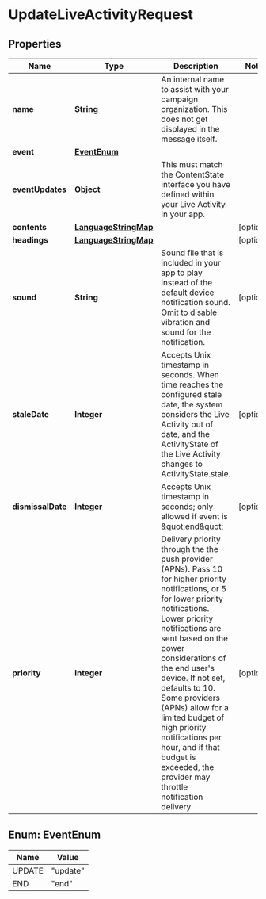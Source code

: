 

# UpdateLiveActivityRequest


## Properties

| Name | Type | Description | Notes |
|------------ | ------------- | ------------- | -------------|
|**name** | **String** | An internal name to assist with your campaign organization. This does not get displayed in the message itself. |  |
|**event** | [**EventEnum**](#EventEnum) |  |  |
|**eventUpdates** | **Object** | This must match the ContentState interface you have defined within your Live Activity in your app. |  |
|**contents** | [**LanguageStringMap**](LanguageStringMap.md) |  |  [optional] |
|**headings** | [**LanguageStringMap**](LanguageStringMap.md) |  |  [optional] |
|**sound** | **String** | Sound file that is included in your app to play instead of the default device notification sound. Omit to disable vibration and sound for the notification. |  [optional] |
|**staleDate** | **Integer** | Accepts Unix timestamp in seconds. When time reaches the configured stale date, the system considers the Live Activity out of date, and the ActivityState of the Live Activity changes to ActivityState.stale. |  [optional] |
|**dismissalDate** | **Integer** | Accepts Unix timestamp in seconds; only allowed if event is \&quot;end\&quot; |  [optional] |
|**priority** | **Integer** | Delivery priority through the the push provider (APNs). Pass 10 for higher priority notifications, or 5 for lower priority notifications. Lower priority notifications are sent based on the power considerations of the end user&#39;s device. If not set, defaults to 10. Some providers (APNs) allow for a limited budget of high priority notifications per hour, and if that budget is exceeded, the provider may throttle notification delivery. |  [optional] |



## Enum: EventEnum

| Name | Value |
|---- | -----|
| UPDATE | &quot;update&quot; |
| END | &quot;end&quot; |



